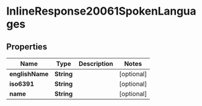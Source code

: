 
# InlineResponse20061SpokenLanguages

## Properties
Name | Type | Description | Notes
------------ | ------------- | ------------- | -------------
**englishName** | **String** |  |  [optional]
**iso6391** | **String** |  |  [optional]
**name** | **String** |  |  [optional]



